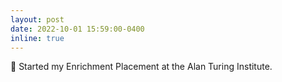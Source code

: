 ```yaml
---
layout: post
date: 2022-10-01 15:59:00-0400
inline: true
---
```


🎉 Started my Enrichment Placement at the Alan Turing Institute.
